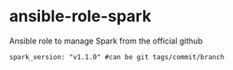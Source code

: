 ansible-role-spark
==================

Ansible role to manage Spark from the official github

```
spark_version: "v1.1.0" #can be git tags/commit/branch
```

